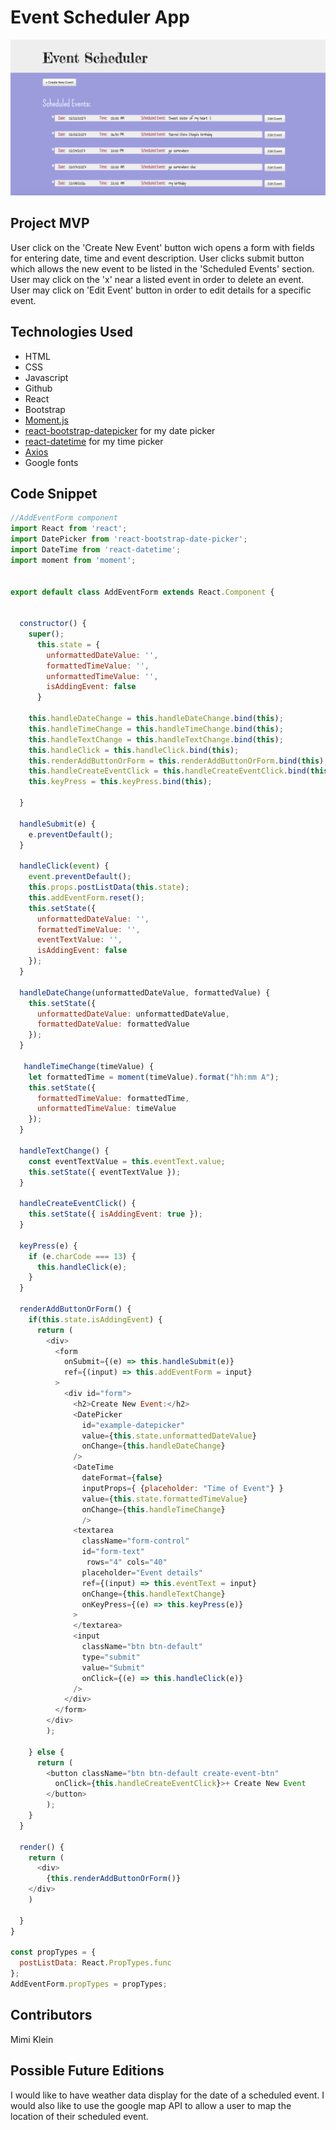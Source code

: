# Event Scheduler App

![screen shot of scheduling app](/CalendarApp/public/scheduler.png)

## Project MVP

User click on the 'Create New Event' button wich opens a form with fields for entering date, time and event description. User clicks submit button which allows the new event to be listed in the 'Scheduled Events' section. User may click on the 'x' near a listed event in order to delete an event. User may click on 'Edit Event' button in order to edit details for a specific event. 

## Technologies Used

- HTML
- CSS
- Javascript
- Github
- React
- Bootstrap
- [Moment.js](http://momentjs.com/)
- [react-bootstrap-datepicker](https://github.com/pushtell/react-bootstrap-date-picker) for my date picker
- [react-datetime](https://github.com/YouCanBookMe/react-datetime) for my time picker
- [Axios](https://github.com/mzabriskie/axios)
- Google fonts

## Code Snippet

```javascript
//AddEventForm component
import React from 'react';
import DatePicker from 'react-bootstrap-date-picker';
import DateTime from 'react-datetime';
import moment from 'moment';


export default class AddEventForm extends React.Component {


  constructor() {
    super();
      this.state = {
        unformattedDateValue: '',
        formattedTimeValue: '',
        unformattedTimeValue: '',
        isAddingEvent: false
      }

    this.handleDateChange = this.handleDateChange.bind(this);
    this.handleTimeChange = this.handleTimeChange.bind(this);
    this.handleTextChange = this.handleTextChange.bind(this);
    this.handleClick = this.handleClick.bind(this);
    this.renderAddButtonOrForm = this.renderAddButtonOrForm.bind(this);
    this.handleCreateEventClick = this.handleCreateEventClick.bind(this);
    this.keyPress = this.keyPress.bind(this);

  }

  handleSubmit(e) {
    e.preventDefault();
  }

  handleClick(event) {
    event.preventDefault();
    this.props.postListData(this.state);
    this.addEventForm.reset();
    this.setState({
      unformattedDateValue: '',
      formattedTimeValue: '',
      eventTextValue: '',
      isAddingEvent: false
    });
  }

  handleDateChange(unformattedDateValue, formattedValue) {
    this.setState({
      unformattedDateValue: unformattedDateValue,
      formattedDateValue: formattedValue
    });
  }

   handleTimeChange(timeValue) {
    let formattedTime = moment(timeValue).format("hh:mm A");
    this.setState({
      formattedTimeValue: formattedTime,
      unformattedTimeValue: timeValue
    });
  }

  handleTextChange() {
    const eventTextValue = this.eventText.value;
    this.setState({ eventTextValue });
  }

  handleCreateEventClick() {
    this.setState({ isAddingEvent: true });
  }

  keyPress(e) {
    if (e.charCode === 13) {
      this.handleClick(e);
    }
  }

  renderAddButtonOrForm() {
    if(this.state.isAddingEvent) {
      return (
        <div>
          <form
            onSubmit={(e) => this.handleSubmit(e)}
            ref={(input) => this.addEventForm = input}
          >
            <div id="form">
              <h2>Create New Event:</h2>
              <DatePicker
                id="example-datepicker"
                value={this.state.unformattedDateValue}
                onChange={this.handleDateChange}
              />
              <DateTime
                dateFormat={false}
                inputProps={ {placeholder: "Time of Event"} }
                value={this.state.formattedTimeValue}
                onChange={this.handleTimeChange}
                />
              <textarea
                className="form-control"
                id="form-text"
                 rows="4" cols="40"
                placeholder="Event details"
                ref={(input) => this.eventText = input}
                onChange={this.handleTextChange}
                onKeyPress={(e) => this.keyPress(e)}
              >
              </textarea>
              <input
                className="btn btn-default"
                type="submit"
                value="Submit"
                onClick={(e) => this.handleClick(e)}
              />
            </div>
          </form>
        </div>
        );

    } else {
      return (
        <button className="btn btn-default create-event-btn"
          onClick={this.handleCreateEventClick}>+ Create New Event
        </button>
        );
    }
  }

  render() {
    return (
      <div>
        {this.renderAddButtonOrForm()}
    </div>
    )

  }
}

const propTypes = {
  postListData: React.PropTypes.func
};
AddEventForm.propTypes = propTypes;
```

## Contributors

Mimi Klein

## Possible Future Editions

I would like to have weather data display for the date of a scheduled event. I would also like to use the google map API to allow a user to map the location of their scheduled event. 
